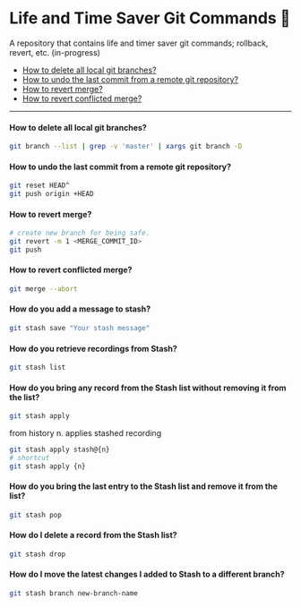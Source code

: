 # Life and Time Saver Git Commands 🚀
A repository that contains life and timer saver git commands; rollback, revert, etc. (in-progress)

- [How to delete all local git branches?](#how-to-delete-all-local-git-branches)
- [How to undo the last commit from a remote git repository?](#how-to-undo-the-last-commit-from-a-remote-git-repository)
- [How to revert merge?](#how-to-revert-merge)
- [How to revert conflicted merge?](#how-to-revert-conflicted-merge)

<hr/>

#### How to delete all local git branches?
```bash
git branch --list | grep -v 'master' | xargs git branch -D
```

#### How to undo the last commit from a remote git repository?
```bash
git reset HEAD^
git push origin +HEAD
```

#### How to revert merge?
```bash
# create new branch for being safe.
git revert -m 1 <MERGE_COMMIT_ID>
git push
```

#### How to revert conflicted merge?
```bash
git merge --abort
```

#### How do you add a message to stash?
```bash
git stash save "Your stash message"
```

#### How do you retrieve recordings from Stash?
```bash
git stash list
```

#### How do you bring any record from the Stash list without removing it from the list?
 ```bash
 git stash apply 
 ```
  from history n. applies stashed recording
 ```bash
 git stash apply stash@{n}
 # shortcut
 git stash apply {n}
 ```

#### How do you bring the last entry to the Stash list and remove it from the list?
 ```bash
 git stash pop 
 ```

#### How do I delete a record from the Stash list?
 ```bash
 git stash drop 
 ```

#### How do I move the latest changes I added to Stash to a different branch?
 ```bash
 git stash branch new-branch-name
 ```

